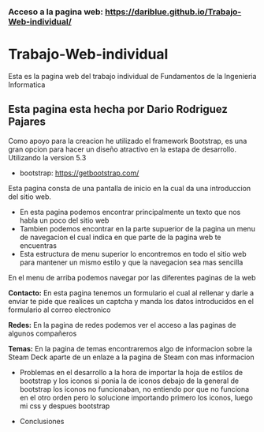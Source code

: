 ### Acceso a la pagina web: https://dariblue.github.io/Trabajo-Web-individual/
# Trabajo-Web-individual
Esta es la pagina web del trabajo individual de Fundamentos de la Ingenieria Informatica
## Esta pagina esta hecha por Dario Rodriguez Pajares
Como apoyo para la creacion he utilizado el framework Bootstrap, es una gran opcion para hacer un diseño atractivo en la estapa de desarrollo. Utilizando la version 5.3
  - bootstrap: https://getbootstrap.com/ 

Esta pagina consta de una pantalla de inicio en la cual da una introduccion del sitio web.
  - En esta pagina podemos encontrar principalmente un texto que nos habla un poco del sitio web
  - Tambien podemos encontrar en la parte supuerior de la pagina un menu de navegacion el cual indica en que parte de la pagina web te encuentras
  - Esta estructura de menu superior lo encontremos en todo el sitio web para mantener un mismo estilo y que la navegacion sea mas sencilla

  En el menu de arriba podemos navegar por las diferentes paginas de la web 

  **Contacto:**
    En esta pagina tenemos un formulario el cual al rellenar y darle a enviar te pide que realices un captcha y manda los datos introducidos en el formulario al correo electronico 

  **Redes:**
    En la pagina de redes podemos ver el acceso a las paginas de algunos compañeros

   **Temas:**
    En la pagina de temas encontraremos algo de informacion sobre la Steam Deck aparte de un enlaze a la pagina de Steam con mas informacion 



+ Problemas en el desarrollo 
  a la hora de importar la hoja de estilos de bootstrap y los iconos si ponia la de iconos debajo de la general de bootstrap los iconos no funcionaban, no entiendo por que no funciona en el otro orden pero lo solucione importando primero los iconos, luego mi css y despues bootstrap

+ Conclusiones

